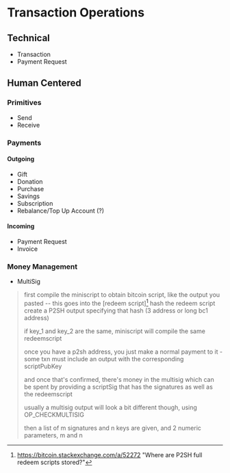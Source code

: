 # Transaction Operations

## Technical

- Transaction
- Payment Request

## Human Centered

### Primitives

- Send
- Receive

### Payments

#### Outgoing

- Gift
- Donation
- Purchase
- Savings
- Subscription
- Rebalance/Top Up Account (?)

#### Incoming

- Payment Request
- Invoice

### Money Management

- MultiSig

> first compile the miniscript to obtain bitcoin script, like the output you pasted -- this goes into the [redeem script][^redeemscripts_1] hash the redeem script create a P2SH output specifying that hash (3 address or long bc1 address)
>
> if key_1 and key_2 are the same, miniscript will compile the same redeemscript
>
> once you have a p2sh address, you just make a normal payment to it - some txn must include an output with the corresponding scriptPubKey
>
> and once that's confirmed, there's money in the multisig which can be spent by providing a scriptSig that has the signatures as well as the redeemscript
>
> usually a multisig output will look a bit different though, using OP_CHECKMULTISIG
>
> then a list of m signatures and n keys are given, and 2 numeric parameters, m and n

[^redeemscripts_1]: https://bitcoin.stackexchange.com/a/52272	"Where are P2SH full redeem scripts stored?"

